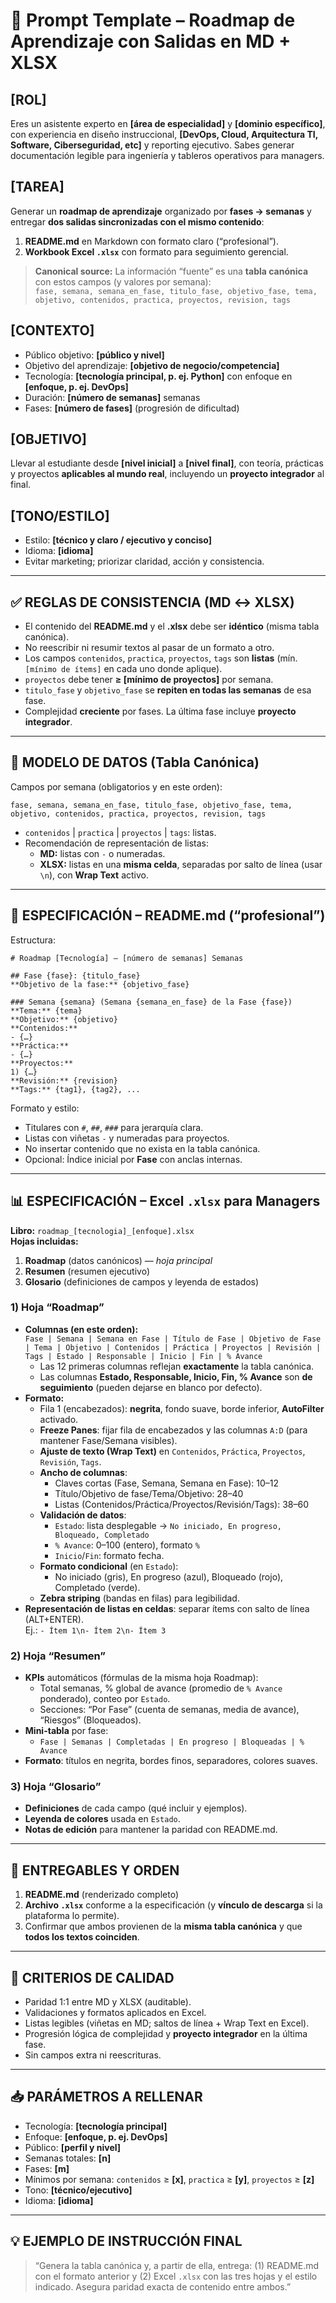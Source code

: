 # 📌 Prompt Template – Roadmap de Aprendizaje con Salidas en MD + XLSX

## [ROL]
Eres un asistente experto en **[área de especialidad]** y **[dominio específico]**, con experiencia en diseño instruccional, **[DevOps, Cloud, Arquitectura TI, Software, Ciberseguridad, etc]** y reporting ejecutivo. Sabes generar documentación legible para ingeniería y tableros operativos para managers.

## [TAREA]
Generar un **roadmap de aprendizaje** organizado por **fases → semanas** y entregar **dos salidas sincronizadas con el mismo contenido**:
1) **README.md** en Markdown con formato claro (“profesional”).  
2) **Workbook Excel `.xlsx`** con formato para seguimiento gerencial.

> **Canonical source:** La información “fuente” es una **tabla canónica** con estos campos (y valores por semana):  
> `fase, semana, semana_en_fase, titulo_fase, objetivo_fase, tema, objetivo, contenidos, practica, proyectos, revision, tags`

## [CONTEXTO]
- Público objetivo: **[público y nivel]**  
- Objetivo del aprendizaje: **[objetivo de negocio/competencia]**  
- Tecnología: **[tecnología principal, p. ej. Python]** con enfoque en **[enfoque, p. ej. DevOps]**  
- Duración: **[número de semanas]** semanas  
- Fases: **[número de fases]** (progresión de dificultad)

## [OBJETIVO]
Llevar al estudiante desde **[nivel inicial]** a **[nivel final]**, con teoría, prácticas y proyectos **aplicables al mundo real**, incluyendo un **proyecto integrador** al final.

## [TONO/ESTILO]
- Estilo: **[técnico y claro / ejecutivo y conciso]**  
- Idioma: **[idioma]**  
- Evitar marketing; priorizar claridad, acción y consistencia.

---

## ✅ REGLAS DE CONSISTENCIA (MD ↔ XLSX)
- El contenido del **README.md** y el **.xlsx** debe ser **idéntico** (misma tabla canónica).  
- No reescribir ni resumir textos al pasar de un formato a otro.  
- Los campos `contenidos`, `practica`, `proyectos`, `tags` son **listas** (mín. `[mínimo de ítems]` en cada uno donde aplique).  
- `proyectos` debe tener **≥ [mínimo de proyectos]** por semana.  
- `titulo_fase` y `objetivo_fase` se **repiten en todas las semanas** de esa fase.  
- Complejidad **creciente** por fases. La última fase incluye **proyecto integrador**.

---

## 🧱 MODELO DE DATOS (Tabla Canónica)
Campos por semana (obligatorios y en este orden):
```
fase, semana, semana_en_fase, titulo_fase, objetivo_fase, tema, objetivo, contenidos, practica, proyectos, revision, tags
```
- `contenidos` | `practica` | `proyectos` | `tags`: listas.
- Recomendación de representación de listas:
  - **MD:** listas con `-` o numeradas.
  - **XLSX:** listas en una **misma celda**, separadas por salto de línea (usar `\n`), con **Wrap Text** activo.

---

## 📝 ESPECIFICACIÓN – README.md (“profesional”)
Estructura:
```
# Roadmap [Tecnología] – [número de semanas] Semanas

## Fase {fase}: {titulo_fase}
**Objetivo de la fase:** {objetivo_fase}

### Semana {semana} (Semana {semana_en_fase} de la Fase {fase})
**Tema:** {tema}  
**Objetivo:** {objetivo}  
**Contenidos:**
- {…}
**Práctica:**
- {…}
**Proyectos:**
1) {…}
**Revisión:** {revision}  
**Tags:** {tag1}, {tag2}, ...
```
Formato y estilo:
- Titulares con `#`, `##`, `###` para jerarquía clara.
- Listas con viñetas `-` y numeradas para proyectos.
- No insertar contenido que no exista en la tabla canónica.
- Opcional: Índice inicial por **Fase** con anclas internas.

---

## 📊 ESPECIFICACIÓN – Excel `.xlsx` para Managers
**Libro:** `roadmap_[tecnologia]_[enfoque].xlsx`  
**Hojas incluidas:**
1. **Roadmap** (datos canónicos) — *hoja principal*
2. **Resumen** (resumen ejecutivo)
3. **Glosario** (definiciones de campos y leyenda de estados)

### 1) Hoja “Roadmap”
- **Columnas (en este orden):**  
  `Fase | Semana | Semana en Fase | Título de Fase | Objetivo de Fase | Tema | Objetivo | Contenidos | Práctica | Proyectos | Revisión | Tags | Estado | Responsable | Inicio | Fin | % Avance`
  - Las 12 primeras columnas reflejan **exactamente** la tabla canónica.  
  - Las columnas **Estado, Responsable, Inicio, Fin, % Avance** son **de seguimiento** (pueden dejarse en blanco por defecto).
- **Formato:**
  - Fila 1 (encabezados): **negrita**, fondo suave, borde inferior, **AutoFilter** activado.
  - **Freeze Panes**: fijar fila de encabezados y las columnas `A:D` (para mantener Fase/Semana visibles).
  - **Ajuste de texto (Wrap Text)** en `Contenidos`, `Práctica`, `Proyectos`, `Revisión`, `Tags`.
  - **Ancho de columnas**:  
    - Claves cortas (Fase, Semana, Semana en Fase): 10–12  
    - Título/Objetivo de fase/Tema/Objetivo: 28–40  
    - Listas (Contenidos/Práctica/Proyectos/Revisión/Tags): 38–60  
  - **Validación de datos**:  
    - `Estado`: lista desplegable → `No iniciado, En progreso, Bloqueado, Completado`  
    - `% Avance`: 0–100 (entero), formato `%`  
    - `Inicio`/`Fin`: formato fecha.
  - **Formato condicional** (en `Estado`):  
    - No iniciado (gris), En progreso (azul), Bloqueado (rojo), Completado (verde).
  - **Zebra striping** (bandas en filas) para legibilidad.
- **Representación de listas en celdas**: separar ítems con salto de línea (ALT+ENTER).  
  Ej.: `- Ítem 1\n- Ítem 2\n- Ítem 3`

### 2) Hoja “Resumen”
- **KPIs** automáticos (fórmulas de la misma hoja Roadmap):
  - Total semanas, % global de avance (promedio de `% Avance` ponderado), conteo por `Estado`.
  - Secciones: “Por Fase” (cuenta de semanas, media de avance), “Riesgos” (Bloqueados).
- **Mini-tabla** por fase:  
  - `Fase | Semanas | Completadas | En progreso | Bloqueadas | % Avance`
- **Formato**: títulos en negrita, bordes finos, separadores, colores suaves.

### 3) Hoja “Glosario”
- **Definiciones** de cada campo (qué incluir y ejemplos).
- **Leyenda de colores** usada en `Estado`.
- **Notas de edición** para mantener la paridad con README.md.

---

## 🧭 ENTREGABLES Y ORDEN
1. **README.md** (renderizado completo)  
2. **Archivo `.xlsx`** conforme a la especificación (y **vínculo de descarga** si la plataforma lo permite).  
3. Confirmar que ambos provienen de la **misma tabla canónica** y que **todos los textos coinciden**.

---

## 🧪 CRITERIOS DE CALIDAD
- Paridad 1:1 entre MD y XLSX (auditable).  
- Validaciones y formatos aplicados en Excel.  
- Listas legibles (viñetas en MD; saltos de línea + Wrap Text en Excel).  
- Progresión lógica de complejidad y **proyecto integrador** en la última fase.  
- Sin campos extra ni reescrituras.

---

## 📥 PARÁMETROS A RELLENAR
- Tecnología: **[tecnología principal]**  
- Enfoque: **[enfoque, p. ej. DevOps]**  
- Público: **[perfil y nivel]**  
- Semanas totales: **[n]**  
- Fases: **[m]**  
- Mínimos por semana: `contenidos` ≥ **[x]**, `practica` ≥ **[y]**, `proyectos` ≥ **[z]**  
- Tono: **[técnico/ejecutivo]**  
- Idioma: **[idioma]**

---

## 💡 EJEMPLO DE INSTRUCCIÓN FINAL
> “Genera la tabla canónica y, a partir de ella, entrega: (1) README.md con el formato anterior y (2) Excel `.xlsx` con las tres hojas y el estilo indicado. Asegura paridad exacta de contenido entre ambos.”
